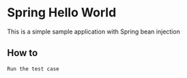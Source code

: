 Spring Hello World
===
This is a simple sample application with Spring bean injection

How to
---
```
Run the test case
```

